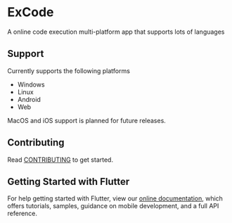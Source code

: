 # ExCode

A online code execution multi-platform app that supports lots of languages

## Support

Currently supports the following platforms

- Windows
- Linux
- Android
- Web

MacOS and iOS support is planned for future releases.

## Contributing

Read [CONTRIBUTING](CONTRIBUTING.md) to get started.

## Getting Started with Flutter

For help getting started with Flutter, view our
[online documentation](https://flutter.dev/docs), which offers tutorials,
samples, guidance on mobile development, and a full API reference.
